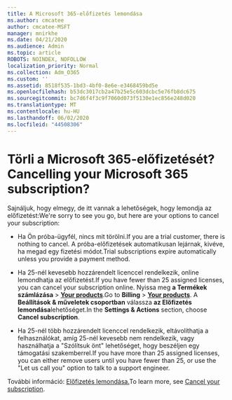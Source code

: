 ```yaml
---
title: A Microsoft 365-előfizetés lemondása
ms.author: cmcatee
author: cmcatee-MSFT
manager: mnirkhe
ms.date: 04/21/2020
ms.audience: Admin
ms.topic: article
ROBOTS: NOINDEX, NOFOLLOW
localization_priority: Normal
ms.collection: Adm_O365
ms.custom: ''
ms.assetid: 8518f535-1bd3-4bf0-8e6e-e3468459bd5e
ms.openlocfilehash: b53dc3017cb2a47b25e5c603dcbc5e76fb8dc675
ms.sourcegitcommit: bc7d6f4f3c9f7060d073f5130e1ec856e248d020
ms.translationtype: MT
ms.contentlocale: hu-HU
ms.lasthandoff: 06/02/2020
ms.locfileid: "44508306"
---
```

# <a name="cancelling-your-microsoft-365-subscription"></a><span data-ttu-id="c5964-102">Törli a Microsoft 365-előfizetését?</span><span class="sxs-lookup"><span data-stu-id="c5964-102">Cancelling your Microsoft 365 subscription?</span></span>

<span data-ttu-id="c5964-103">Sajnáljuk, hogy elmegy, de itt vannak a lehetőségek, hogy lemondja az előfizetést:</span><span class="sxs-lookup"><span data-stu-id="c5964-103">We're sorry to see you go, but here are your options to cancel your subscription:</span></span>
  
- <span data-ttu-id="c5964-104">Ha Ön próba-ügyfél, nincs mit törölni.</span><span class="sxs-lookup"><span data-stu-id="c5964-104">If you are a trial customer, there is nothing to cancel.</span></span> <span data-ttu-id="c5964-105">A próba-előfizetések automatikusan lejárnak, kivéve, ha megad egy fizetési módot.</span><span class="sxs-lookup"><span data-stu-id="c5964-105">Trial subscriptions expire automatically unless you provide a payment method.</span></span>

- <span data-ttu-id="c5964-106">Ha 25-nél kevesebb hozzárendelt licenccel rendelkezik, online lemondhatja az előfizetést.</span><span class="sxs-lookup"><span data-stu-id="c5964-106">If you have fewer than 25 assigned licenses, you can cancel your subscription online.</span></span> <span data-ttu-id="c5964-107">Nyissa meg **a Termékek számlázása** \> **[Your products](https://go.microsoft.com/fwlink/p/?linkid=842054)**.</span><span class="sxs-lookup"><span data-stu-id="c5964-107">Go to **Billing** \> **[Your products](https://go.microsoft.com/fwlink/p/?linkid=842054)**.</span></span> <span data-ttu-id="c5964-108">A **Beállítások & műveletek csoportban** válassza **az Előfizetés lemondása**lehetőséget.</span><span class="sxs-lookup"><span data-stu-id="c5964-108">In the **Settings & Actions** section, choose **Cancel subscription**.</span></span>

- <span data-ttu-id="c5964-109">Ha 25-nél több hozzárendelt licenccel rendelkezik, eltávolíthatja a felhasználókat, amíg 25-nél kevesebb nem rendelkezik, vagy használhatja a "Szólítsuk önt" lehetőséget, hogy beszéljen egy támogatási szakemberrel.</span><span class="sxs-lookup"><span data-stu-id="c5964-109">If you have more than 25 assigned licenses, you can either remove users until you have fewer than 25, or use the "Let us call you" option to talk to a support engineer.</span></span>

<span data-ttu-id="c5964-110">További információ: [Előfizetés lemondása.](https://docs.microsoft.com/microsoft-365/commerce/subscriptions/cancel-your-subscription)</span><span class="sxs-lookup"><span data-stu-id="c5964-110">To learn more, see [Cancel your subscription](https://docs.microsoft.com/microsoft-365/commerce/subscriptions/cancel-your-subscription).</span></span>